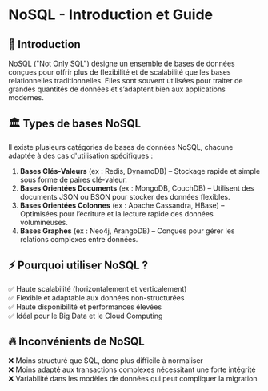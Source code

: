# NoSQL - Introduction et Guide

## 📌 Introduction

NoSQL ("Not Only SQL") désigne un ensemble de bases de données conçues pour offrir plus de flexibilité et de scalabilité que les bases relationnelles traditionnelles. Elles sont souvent utilisées pour traiter de grandes quantités de données et s’adaptent bien aux applications modernes.

## 🏛 Types de bases NoSQL

Il existe plusieurs catégories de bases de données NoSQL, chacune adaptée à des cas d'utilisation spécifiques :

1. **Bases Clés-Valeurs** (ex : Redis, DynamoDB) – Stockage rapide et simple sous forme de paires clé-valeur.
2. **Bases Orientées Documents** (ex : MongoDB, CouchDB) – Utilisent des documents JSON ou BSON pour stocker des données flexibles.
3. **Bases Orientées Colonnes** (ex : Apache Cassandra, HBase) – Optimisées pour l’écriture et la lecture rapide des données volumineuses.
4. **Bases Graphes** (ex : Neo4j, ArangoDB) – Conçues pour gérer les relations complexes entre données.

## ⚡ Pourquoi utiliser NoSQL ?

✅ Haute scalabilité (horizontalement et verticalement)  
✅ Flexible et adaptable aux données non-structurées  
✅ Haute disponibilité et performances élevées  
✅ Idéal pour le Big Data et le Cloud Computing  

## 🔥 Inconvénients de NoSQL

❌ Moins structuré que SQL, donc plus difficile à normaliser  
❌ Moins adapté aux transactions complexes nécessitant une forte intégrité  
❌ Variabilité dans les modèles de données qui peut compliquer la migration  
